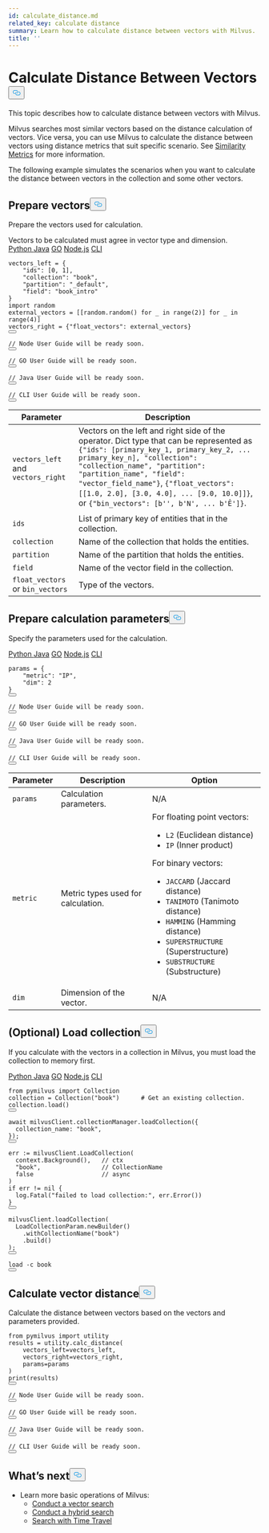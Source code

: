 ```yaml
---
id: calculate_distance.md
related_key: calculate distance
summary: Learn how to calculate distance between vectors with Milvus.
title: ''
---
```

<h1 id="Calculate-Distance-Between-Vectors" class="common-anchor-header">Calculate Distance Between Vectors<button data-href="#Calculate-Distance-Between-Vectors" class="anchor-icon" translate="no">
      <svg translate="no"
        aria-hidden="true"
        focusable="false"
        height="20"
        version="1.1"
        viewBox="0 0 16 16"
        width="16"
      >
        <path
          fill="#0092E4"
          fill-rule="evenodd"
          d="M4 9h1v1H4c-1.5 0-3-1.69-3-3.5S2.55 3 4 3h4c1.45 0 3 1.69 3 3.5 0 1.41-.91 2.72-2 3.25V8.59c.58-.45 1-1.27 1-2.09C10 5.22 8.98 4 8 4H4c-.98 0-2 1.22-2 2.5S3 9 4 9zm9-3h-1v1h1c1 0 2 1.22 2 2.5S13.98 12 13 12H9c-.98 0-2-1.22-2-2.5 0-.83.42-1.64 1-2.09V6.25c-1.09.53-2 1.84-2 3.25C6 11.31 7.55 13 9 13h4c1.45 0 3-1.69 3-3.5S14.5 6 13 6z"
        ></path>
      </svg>
    </button></h1><p>This topic describes how to calculate distance between vectors with Milvus.</p>
<p>Milvus searches most similar vectors based on the distance calculation of vectors. Vice versa, you can use Milvus to calculate the distance between vectors using distance metrics that suit specific scenario. See <a href="/docs/ja/metric.md">Similarity Metrics</a> for more information.</p>
<p>The following example simulates the scenarios when you want to calculate the distance between vectors in the collection and some other vectors.</p>
<h2 id="Prepare-vectors" class="common-anchor-header">Prepare vectors<button data-href="#Prepare-vectors" class="anchor-icon" translate="no">
      <svg translate="no"
        aria-hidden="true"
        focusable="false"
        height="20"
        version="1.1"
        viewBox="0 0 16 16"
        width="16"
      >
        <path
          fill="#0092E4"
          fill-rule="evenodd"
          d="M4 9h1v1H4c-1.5 0-3-1.69-3-3.5S2.55 3 4 3h4c1.45 0 3 1.69 3 3.5 0 1.41-.91 2.72-2 3.25V8.59c.58-.45 1-1.27 1-2.09C10 5.22 8.98 4 8 4H4c-.98 0-2 1.22-2 2.5S3 9 4 9zm9-3h-1v1h1c1 0 2 1.22 2 2.5S13.98 12 13 12H9c-.98 0-2-1.22-2-2.5 0-.83.42-1.64 1-2.09V6.25c-1.09.53-2 1.84-2 3.25C6 11.31 7.55 13 9 13h4c1.45 0 3-1.69 3-3.5S14.5 6 13 6z"
        ></path>
      </svg>
    </button></h2><p>Prepare the vectors used for calculation.</p>
<div class="alert note">
Vectors to be calculated must agree in vector type and dimension.
</div>
<div class="multipleCode">
  <a href="#python">Python </a>
  <a href="#java">Java</a>
  <a href="#go">GO</a>
  <a href="#javascript">Node.js</a>
  <a href="#shell">CLI</a>
</div>
<pre><code translate="no" class="language-python">vectors_left = {
    <span class="hljs-string">&quot;ids&quot;</span>: [<span class="hljs-number">0</span>, <span class="hljs-number">1</span>], 
    <span class="hljs-string">&quot;collection&quot;</span>: <span class="hljs-string">&quot;book&quot;</span>, 
    <span class="hljs-string">&quot;partition&quot;</span>: <span class="hljs-string">&quot;_default&quot;</span>, 
    <span class="hljs-string">&quot;field&quot;</span>: <span class="hljs-string">&quot;book_intro&quot;</span>
}
<span class="hljs-keyword">import</span> <span class="hljs-type">random</span>
<span class="hljs-variable">external_vectors</span> <span class="hljs-operator">=</span> [[random.random() <span class="hljs-keyword">for</span> _ in <span class="hljs-title function_">range</span><span class="hljs-params">(<span class="hljs-number">2</span>)</span>] <span class="hljs-keyword">for</span> _ in <span class="hljs-title function_">range</span><span class="hljs-params">(<span class="hljs-number">4</span>)</span>]
vectors_right = {<span class="hljs-string">&quot;float_vectors&quot;</span>: external_vectors}
<button class="copy-code-btn"></button></code></pre>
<pre><code translate="no" class="language-javascript"><span class="hljs-comment">// Node User Guide will be ready soon.</span>
<button class="copy-code-btn"></button></code></pre>
<pre><code translate="no" class="language-go"><span class="hljs-comment">// GO User Guide will be ready soon.</span>
<button class="copy-code-btn"></button></code></pre>
<pre><code translate="no" class="language-java"><span class="hljs-comment">// Java User Guide will be ready soon.</span>
<button class="copy-code-btn"></button></code></pre>
<pre><code translate="no" class="language-shell"><span class="hljs-comment">// CLI User Guide will be ready soon.</span>
<button class="copy-code-btn"></button></code></pre>
<table class="language-python">
    <thead>
    <tr>
        <th>Parameter</th>
        <th>Description</th>
    </tr>
    </thead>
    <tbody>
    <tr>
        <td><code translate="no">vectors_left</code> and <code translate="no">vectors_right</code></td>
        <td>Vectors on the left and right side of the operator. Dict type that can be represented as <code translate="no">{"ids": [primary_key_1, primary_key_2, ... primary_key_n], "collection": "collection_name", "partition": "partition_name", "field": "vector_field_name"}</code>, <code translate="no">{"float_vectors": [[1.0, 2.0], [3.0, 4.0], ... [9.0, 10.0]]}</code>, or <code translate="no">{"bin_vectors": [b'', b'N', ... b'Ê']}</code>.</td>
    </tr>
    <tr>
        <td><code translate="no">ids</code></td>
        <td>List of primary key of entities that in the collection.</td>
    </tr>
    <tr>
        <td><code translate="no">collection</code></td>
        <td>Name of the collection that holds the entities.</td>
    </tr>
    <tr>
        <td><code translate="no">partition</code></td>
        <td>Name of the partition that holds the entities.</td>
    </tr>
    <tr>
        <td><code translate="no">field</code></td>
        <td>Name of the vector field in the collection.</td>
    </tr>
    <tr>
        <td><code translate="no">float_vectors</code> or <code translate="no">bin_vectors</code></td>
        <td>Type of the vectors.</td>
    </tr>
    </tbody>
</table>
<h2 id="Prepare-calculation-parameters" class="common-anchor-header">Prepare calculation parameters<button data-href="#Prepare-calculation-parameters" class="anchor-icon" translate="no">
      <svg translate="no"
        aria-hidden="true"
        focusable="false"
        height="20"
        version="1.1"
        viewBox="0 0 16 16"
        width="16"
      >
        <path
          fill="#0092E4"
          fill-rule="evenodd"
          d="M4 9h1v1H4c-1.5 0-3-1.69-3-3.5S2.55 3 4 3h4c1.45 0 3 1.69 3 3.5 0 1.41-.91 2.72-2 3.25V8.59c.58-.45 1-1.27 1-2.09C10 5.22 8.98 4 8 4H4c-.98 0-2 1.22-2 2.5S3 9 4 9zm9-3h-1v1h1c1 0 2 1.22 2 2.5S13.98 12 13 12H9c-.98 0-2-1.22-2-2.5 0-.83.42-1.64 1-2.09V6.25c-1.09.53-2 1.84-2 3.25C6 11.31 7.55 13 9 13h4c1.45 0 3-1.69 3-3.5S14.5 6 13 6z"
        ></path>
      </svg>
    </button></h2><p>Specify the parameters used for the calculation.</p>
<div class="multipleCode">
  <a href="#python">Python </a>
  <a href="#java">Java</a>
  <a href="#go">GO</a>
  <a href="#javascript">Node.js</a>
  <a href="#shell">CLI</a>
</div>
<pre><code translate="no" class="language-python"><span class="hljs-keyword">params</span> = {
    <span class="hljs-string">&quot;metric&quot;</span>: <span class="hljs-string">&quot;IP&quot;</span>, 
    <span class="hljs-string">&quot;dim&quot;</span>: <span class="hljs-number">2</span>
}
<button class="copy-code-btn"></button></code></pre>
<pre><code translate="no" class="language-javascript"><span class="hljs-comment">// Node User Guide will be ready soon.</span>
<button class="copy-code-btn"></button></code></pre>
<pre><code translate="no" class="language-go"><span class="hljs-comment">// GO User Guide will be ready soon.</span>
<button class="copy-code-btn"></button></code></pre>
<pre><code translate="no" class="language-java"><span class="hljs-comment">// Java User Guide will be ready soon.</span>
<button class="copy-code-btn"></button></code></pre>
<pre><code translate="no" class="language-shell"><span class="hljs-comment">// CLI User Guide will be ready soon.</span>
<button class="copy-code-btn"></button></code></pre>
<table class="language-python">
    <thead>
        <tr>
            <th>Parameter</th>
            <th>Description</th>
            <th>Option</th>
        </tr>
    </thead>
    <tbody>
        <tr>
            <td><code translate="no">params</code></td>
            <td>Calculation parameters.</td>
            <td>N/A</td>
        </tr>
        <tr>
            <td><code translate="no">metric</code></td>
            <td>Metric types used for calculation.</td>
            <td>For floating point vectors:
                <ul>
                    <li><code translate="no">L2</code> (Euclidean distance)</li>
                    <li><code translate="no">IP</code> (Inner product)</li>
                </ul>
                For binary vectors:
                <ul>
                    <li><code translate="no">JACCARD</code> (Jaccard distance)</li>
                    <li><code translate="no">TANIMOTO</code> (Tanimoto distance)</li>
                    <li><code translate="no">HAMMING</code> (Hamming distance)</li>
                    <li><code translate="no">SUPERSTRUCTURE</code> (Superstructure)</li>
                    <li><code translate="no">SUBSTRUCTURE</code> (Substructure)</li>
                </ul>
            </td>
        </tr>
        <tr>
            <td><code translate="no">dim</code></td>
            <td>Dimension of the vector.</td>
            <td>N/A</td>
        </tr>
    </tbody>
</table>
<h2 id="Optional-Load-collection" class="common-anchor-header">(Optional) Load collection<button data-href="#Optional-Load-collection" class="anchor-icon" translate="no">
      <svg translate="no"
        aria-hidden="true"
        focusable="false"
        height="20"
        version="1.1"
        viewBox="0 0 16 16"
        width="16"
      >
        <path
          fill="#0092E4"
          fill-rule="evenodd"
          d="M4 9h1v1H4c-1.5 0-3-1.69-3-3.5S2.55 3 4 3h4c1.45 0 3 1.69 3 3.5 0 1.41-.91 2.72-2 3.25V8.59c.58-.45 1-1.27 1-2.09C10 5.22 8.98 4 8 4H4c-.98 0-2 1.22-2 2.5S3 9 4 9zm9-3h-1v1h1c1 0 2 1.22 2 2.5S13.98 12 13 12H9c-.98 0-2-1.22-2-2.5 0-.83.42-1.64 1-2.09V6.25c-1.09.53-2 1.84-2 3.25C6 11.31 7.55 13 9 13h4c1.45 0 3-1.69 3-3.5S14.5 6 13 6z"
        ></path>
      </svg>
    </button></h2><p>If you calculate with the vectors in a collection in Milvus, you must load the collection to memory first.</p>
<div class="multipleCode">
  <a href="#python">Python </a>
  <a href="#java">Java</a>
  <a href="#go">GO</a>
  <a href="#javascript">Node.js</a>
  <a href="#shell">CLI</a>
</div>
<pre><code translate="no" class="language-python"><span class="hljs-keyword">from</span> pymilvus <span class="hljs-keyword">import</span> Collection
collection = Collection(<span class="hljs-string">&quot;book&quot;</span>)      <span class="hljs-comment"># Get an existing collection.</span>
collection.load()
<button class="copy-code-btn"></button></code></pre>
<pre><code translate="no" class="language-javascript"><span class="hljs-keyword">await</span> milvusClient.<span class="hljs-property">collectionManager</span>.<span class="hljs-title function_">loadCollection</span>({
  <span class="hljs-attr">collection_name</span>: <span class="hljs-string">&quot;book&quot;</span>,
});
<button class="copy-code-btn"></button></code></pre>
<pre><code translate="no" class="language-go">err := milvusClient.LoadCollection(
  context.Background(),   <span class="hljs-comment">// ctx</span>
  <span class="hljs-string">&quot;book&quot;</span>,                 <span class="hljs-comment">// CollectionName</span>
  <span class="hljs-literal">false</span>                   <span class="hljs-comment">// async</span>
)
<span class="hljs-keyword">if</span> err != <span class="hljs-literal">nil</span> {
  log.Fatal(<span class="hljs-string">&quot;failed to load collection:&quot;</span>, err.Error())
}
<button class="copy-code-btn"></button></code></pre>
<pre><code translate="no" class="language-java">milvusClient.<span class="hljs-title function_">loadCollection</span>(
  <span class="hljs-title class_">LoadCollectionParam</span>.<span class="hljs-title function_">newBuilder</span>()
    .<span class="hljs-title function_">withCollectionName</span>(<span class="hljs-string">&quot;book&quot;</span>)
    .<span class="hljs-title function_">build</span>()
);
<button class="copy-code-btn"></button></code></pre>
<pre><code translate="no" class="language-shell">load -c book
<button class="copy-code-btn"></button></code></pre>
<h2 id="Calculate-vector-distance" class="common-anchor-header">Calculate vector distance<button data-href="#Calculate-vector-distance" class="anchor-icon" translate="no">
      <svg translate="no"
        aria-hidden="true"
        focusable="false"
        height="20"
        version="1.1"
        viewBox="0 0 16 16"
        width="16"
      >
        <path
          fill="#0092E4"
          fill-rule="evenodd"
          d="M4 9h1v1H4c-1.5 0-3-1.69-3-3.5S2.55 3 4 3h4c1.45 0 3 1.69 3 3.5 0 1.41-.91 2.72-2 3.25V8.59c.58-.45 1-1.27 1-2.09C10 5.22 8.98 4 8 4H4c-.98 0-2 1.22-2 2.5S3 9 4 9zm9-3h-1v1h1c1 0 2 1.22 2 2.5S13.98 12 13 12H9c-.98 0-2-1.22-2-2.5 0-.83.42-1.64 1-2.09V6.25c-1.09.53-2 1.84-2 3.25C6 11.31 7.55 13 9 13h4c1.45 0 3-1.69 3-3.5S14.5 6 13 6z"
        ></path>
      </svg>
    </button></h2><p>Calculate the distance between vectors based on the vectors and parameters provided.</p>
<pre><code translate="no" class="language-python"><span class="hljs-keyword">from</span> pymilvus <span class="hljs-keyword">import</span> utility
results = utility.calc_distance(
    vectors_left=vectors_left, 
    vectors_right=vectors_right, 
    params=params
)
<span class="hljs-built_in">print</span>(results)
<button class="copy-code-btn"></button></code></pre>
<pre><code translate="no" class="language-javascript"><span class="hljs-comment">// Node User Guide will be ready soon.</span>
<button class="copy-code-btn"></button></code></pre>
<pre><code translate="no" class="language-go"><span class="hljs-comment">// GO User Guide will be ready soon.</span>
<button class="copy-code-btn"></button></code></pre>
<pre><code translate="no" class="language-java"><span class="hljs-comment">// Java User Guide will be ready soon.</span>
<button class="copy-code-btn"></button></code></pre>
<pre><code translate="no" class="language-shell"><span class="hljs-comment">// CLI User Guide will be ready soon.</span>
<button class="copy-code-btn"></button></code></pre>
<h2 id="Whats-next" class="common-anchor-header">What’s next<button data-href="#Whats-next" class="anchor-icon" translate="no">
      <svg translate="no"
        aria-hidden="true"
        focusable="false"
        height="20"
        version="1.1"
        viewBox="0 0 16 16"
        width="16"
      >
        <path
          fill="#0092E4"
          fill-rule="evenodd"
          d="M4 9h1v1H4c-1.5 0-3-1.69-3-3.5S2.55 3 4 3h4c1.45 0 3 1.69 3 3.5 0 1.41-.91 2.72-2 3.25V8.59c.58-.45 1-1.27 1-2.09C10 5.22 8.98 4 8 4H4c-.98 0-2 1.22-2 2.5S3 9 4 9zm9-3h-1v1h1c1 0 2 1.22 2 2.5S13.98 12 13 12H9c-.98 0-2-1.22-2-2.5 0-.83.42-1.64 1-2.09V6.25c-1.09.53-2 1.84-2 3.25C6 11.31 7.55 13 9 13h4c1.45 0 3-1.69 3-3.5S14.5 6 13 6z"
        ></path>
      </svg>
    </button></h2><ul>
<li>Learn more basic operations of Milvus:
<ul>
<li><a href="/docs/ja/search.md">Conduct a vector search</a></li>
<li><a href="/docs/ja/hybridsearch.md">Conduct a hybrid search</a></li>
<li><a href="/docs/ja/timetravel.md">Search with Time Travel</a></li>
</ul></li>
</ul>
